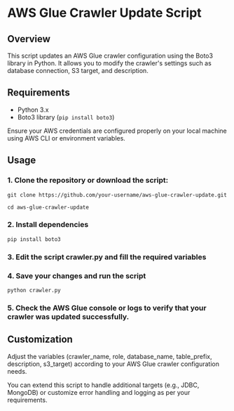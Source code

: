 # AWS Glue Crawler Update Script

## Overview

This script updates an AWS Glue crawler configuration using the Boto3 library in Python. It allows you to modify the crawler's settings such as database connection, S3 target, and description.

## Requirements

- Python 3.x
- Boto3 library (`pip install boto3`)

Ensure your AWS credentials are configured properly on your local machine using AWS CLI or environment variables.

## Usage

### 1. Clone the repository or download the script:
   
    git clone https://github.com/your-username/aws-glue-crawler-update.git

    cd aws-glue-crawler-update

### 2. Install dependencies

    pip install boto3

### 3. Edit the script crawler.py and fill the required variables

### 4. Save your changes and run the script

    python crawler.py

### 5. Check the AWS Glue console or logs to verify that your crawler was updated successfully.

## Customization

Adjust the variables (crawler_name, role, database_name, table_prefix, description, s3_target) according to your AWS Glue crawler configuration needs.

You can extend this script to handle additional targets (e.g., JDBC, MongoDB) or customize error handling and logging as per your requirements.


